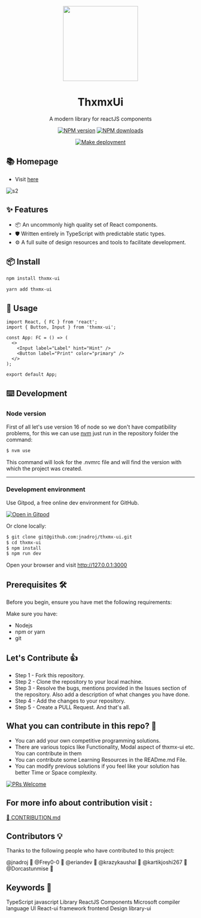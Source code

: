 <p align="center">
  <a href="https://thxmx-ui.netlify.app/">
    <img width="200" src="https://www.npmjs.com/npm-avatar/eyJhbGciOiJIUzI1NiIsInR5cCI6IkpXVCJ9.eyJhdmF0YXJVUkwiOiJodHRwczovL3MuZ3JhdmF0YXIuY29tL2F2YXRhci8xODRhYjI2YmI1YWY5NWI0NDUwZDU5ZTkxMDJmZmU4Nj9zaXplPTQ5NiZkZWZhdWx0PXJldHJvIn0.jflG92OORasQnbyRID5jAj1Znw_6XUZvxBU90BIujI8">
  </a>
</p>

<h1 align="center">ThxmxUi</h1>

<div align="center">

A modern library for reactJS components

[![NPM version][npm-image]][npm-url] [![NPM downloads][download-image]][download-url]

[npm-image]: https://img.shields.io/npm/v/thxmx-ui?style=for-the-badge
[npm-url]: https://www.npmjs.com/package/thxmx-ui
[download-image]: https://img.shields.io/npm/dm/thxmx-ui.svg?style=for-the-badge
[download-url]: https://npmjs.org/package/thxmx-ui

</div>

<div align="center">

[![Make deployment](https://github.com/jnadroj/thxmx-ui/actions/workflows/deployment.yml/badge.svg)](https://github.com/jnadroj/thxmx-ui/actions/workflows/deployment.yml)

</div>

## 📚 Homepage

- Visit [here](https://thxmx-ui.netlify.app/)

![s2](<./public/assets/Screenshot%20(185).png>)

## ✨ Features

- 📦 An uncommonly high quality set of React components.
- 🛡 Written entirely in TypeScript with predictable static types.
- ⚙️ A full suite of design resources and tools to facilitate development.

## 📦 Install

```bash
npm install thxmx-ui
```

```bash
yarn add thxmx-ui
```

## 🔨 Usage

```tsx
import React, { FC } from 'react';
import { Button, Input } from 'thxmx-ui';

const App: FC = () => (
  <>
    <Input label="Label" hint="Hint" />
    <Button label="Print" color="primary" />
  </>
);

export default App;
```

## ⌨️ Development

### Node version

First of all let's use version 16 of node so we don't have compatibility problems, for this we can use [nvm](https://github.com/nvm-sh/nvm#installing-and-updating) just run in the repository folder the command:

```bash
$ nvm use
```

This command will look for the .nvmrc file and will find the version with which the project was created.

---

### Development environment

Use Gitpod, a free online dev environment for GitHub.

[![Open in Gitpod](https://gitpod.io/button/open-in-gitpod.svg)](https://gitpod.io/#https://github.com/jnadroj/thxmx-ui)

Or clone locally:

```bash
$ git clone git@github.com:jnadroj/thxmx-ui.git
$ cd thxmx-ui
$ npm install
$ npm run dev
```

Open your browser and visit http://127.0.0.1:3000

## Prerequisites 🛠️

Before you begin, ensure you have met the following requirements:

Make sure you have:

- Nodejs
- npm or yarn
- git

## Let's Contribute 👍

- Step 1 - Fork this repository.
- Step 2 - Clone the repository to your local machine.
- Step 3 - Resolve the bugs, mentions provided in the Issues section of the repository. Also add a description of what changes you have done.
- Step 4 - Add the changes to your repository.
- Step 5 - Create a PULL Request. And that's all.

## What you can contribute in this repo? 👊

- You can add your own competitive programming solutions.
- There are various topics like Functionality, Modal aspect of thxmx-ui etc. You can contribute in them
- You can contribute some Learning Resources in the READme.md File.
- You can modify previous solutions if you feel like your solution has better Time or Space complexity.

[![PRs Welcome](https://img.shields.io/badge/PRs-welcome-brightgreen.svg?style=flat-square)](http://makeapullrequest.com)

## For more info about contribution visit :

<a href="https://github.com/jnadroj/thxmx-ui/blob/master/CONTRIBUTING.md">🔗 CONTRIBUTION.md</a>

## Contributors 💡

Thanks to the following people who have contributed to this project:

@jnadroj 📖
@Frey0-0 🐛
@eriandev 🐛
@krazykaushal 🐛
@kartikjoshi267 🐛
@Dorcastunmise 🐛

## Keywords 🤌

TypeScript javascript Library ReactJS Components Microsoft compiler language UI React-ui framework
frontend Design library-ui
